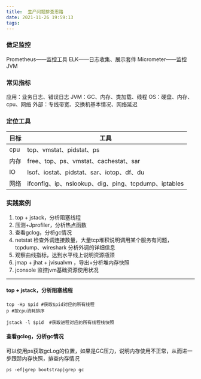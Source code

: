```yaml
---
title:  生产问题排查思路
date: 2021-11-26 19:59:13
tags:
---
```

### 做足监控 
Prometheus——监控工具
ELK——日志收集、展示套件
Micrometer——监控JVM


### 常见指标 
应用：业务日志、错误日志
JVM：GC、内存、类加载、线程
OS：硬盘、内存、cpu、网络
外部：专线带宽、交换机基本情况、网络延迟


### 定位工具
|目标 |工具 |
|-|-|
|cpu|top、vmstat、pidstat、ps|
|内存|free、top、ps、vmstat、cachestat、sar|
|IO|lsof、iostat、pidstat、sar、iotop、df、du|
|网络|ifconfig、ip、nslookup、dig、ping、tcpdump、iptables|



### 实践案例
1. top + jstack，分析阻塞线程
2. 压测+Jprofiler，分析热点函数
3. 查看gclog，分析gc情况
4. netstat 检查外调连接数量，大量tcp堆积说明调用某个服务有问题，tcpdump、wireshark 分析外调的详细信息
5. 观察曲线指标，达到水平线上说明资源瓶颈
6. jmap + jhat + jvisualvm ，导出+分析堆内存快照
7. jconsole 监控jvm基础资源使用状况

---
#### top + jstack，分析阻塞线程
```shell 
top -Hp $pid #获取$pid对应的所有线程
p #按cpu消耗排序

jstack -l $pid  #获取进程对应的所有线程栈快照
```

#### 查看gclog，分析gc情况
可以使用ps获取gcLog的位置，如果是GC压力，说明内存使用不正常，从而进一步跟踪内存快照，排查内存情况
```shell
ps -ef|grep bootstrap|grep gc
```

